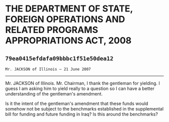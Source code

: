 # THE DEPARTMENT OF STATE, FOREIGN OPERATIONS AND RELATED PROGRAMS  APPROPRIATIONS ACT, 2008
## `79ea0415efdafa09bbbc1f51e50dea12`
`Mr. JACKSON of Illinois — 21 June 2007`

---


Mr. JACKSON of Illinois. Mr. Chairman, I thank the gentleman for 
yielding. I guess I am asking him to yield really to a question so I 
can have a better understanding of the gentleman's amendment.

Is it the intent of the gentleman's amendment that these funds would 
somehow not be subject to the benchmarks established in the 
supplemental bill for funding and future funding in Iraq? Is this 
around the benchmarks?